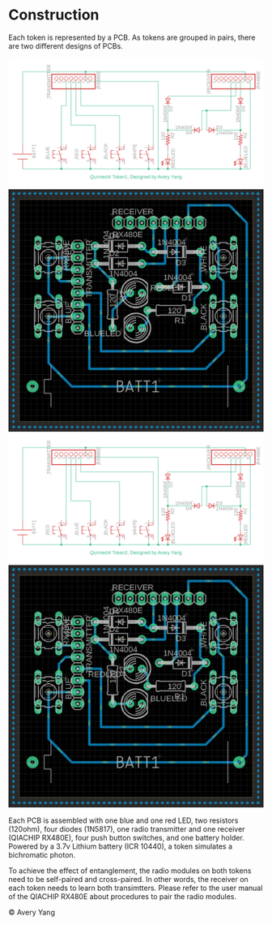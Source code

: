 # Construction

Each token is represented by a PCB. As tokens are grouped in pairs, there are two different designs of PCBs.

![Token 1 Schematic Design](images/Token1Schematic.png)
![Token 1 Board Design](images/Token1Board.png)
![Token 2 Schematic Design](images/Token2Schematic.png)
![Token 2 Board Design](images/Token2Board.png)

Each PCB is assembled with one blue and one red LED, two resistors (120ohm), four diodes (1N5817), one radio transmitter and one receiver (QIACHIP RX480E), four push button switches, and one battery holder. Powered by a 3.7v Lithium battery (ICR 10440), a token simulates a bichromatic photon.

To achieve the effect of entanglement, the radio modules on both tokens need to be self-paired and cross-paired. In other words, the receiver on each token needs to learn both transimtters. Please refer to the user manual of the QIACHIP RX480E about procedures to pair the radio modules.

&copy; Avery Yang
